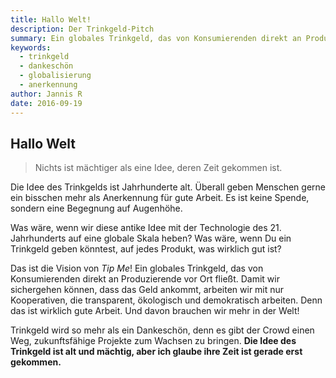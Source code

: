 ```yaml
---
title: Hallo Welt!
description: Der Trinkgeld-Pitch
summary: Ein globales Trinkgeld, das von Konsumierenden direkt an Produzierende vor Ort fließt.
keywords:
  - trinkgeld
  - dankeschön
  - globalisierung
  - anerkennung
author: Jannis R
date: 2016-09-19
---
```


## Hallo Welt

> Nichts ist mächtiger als eine Idee, deren Zeit gekommen ist.

Die Idee des Trinkgelds ist Jahrhunderte alt. Überall geben Menschen gerne ein bisschen mehr als Anerkennung für gute Arbeit. Es ist keine Spende, sondern eine Begegnung auf Augenhöhe.

Was wäre, wenn wir diese antike Idee mit der Technologie des 21. Jahrhunderts auf eine globale Skala heben? Was wäre, wenn Du ein Trinkgeld geben könntest, auf jedes Produkt, was wirklich gut ist?

Das ist die Vision von *Tip Me*! Ein globales Trinkgeld, das von Konsumierenden direkt an Produzierende vor Ort fließt. Damit wir sichergehen können, dass das Geld ankommt, arbeiten wir mit nur Kooperativen, die transparent, ökologisch und demokratisch arbeiten. Denn das ist wirklich gute Arbeit. Und davon brauchen wir mehr in der Welt!

Trinkgeld wird so mehr als ein Dankeschön, denn es gibt der Crowd einen Weg, zukunftsfähige Projekte zum Wachsen zu bringen. **Die Idee des Trinkgeld ist alt und mächtig, aber ich glaube ihre Zeit ist gerade erst gekommen.**
